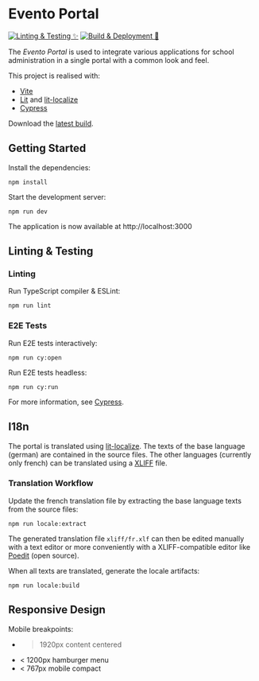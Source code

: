 # Evento Portal

[![Linting & Testing ✨](https://github.com/bkd-mba-fbi/evento-portal/actions/workflows/test.yml/badge.svg?branch=master)](https://github.com/bkd-mba-fbi/evento-portal/actions/workflows/test.yml)
[![Build & Deployment 🚀](https://github.com/bkd-mba-fbi/evento-portal/actions/workflows/build.yml/badge.svg)](https://github.com/bkd-mba-fbi/evento-portal/actions/workflows/build.yml)

The _Evento Portal_ is used to integrate various applications for school administration in a single portal with a common look and feel.

This project is realised with:

- [Vite](https://vitejs.dev/)
- [Lit](https://lit.dev/) and [lit-localize](https://lit.dev/docs/localization/overview/)
- [Cypress](https://www.cypress.io/)

Download the [latest build](https://bkd-mba-fbi.github.io/evento-portal/evento-portal.zip).

## Getting Started

Install the dependencies:

```
npm install
```

Start the development server:

```
npm run dev
```

The application is now available at http://localhost:3000

## Linting & Testing

### Linting

Run TypeScript compiler & ESLint:

```
npm run lint
```

### E2E Tests

Run E2E tests interactively:

```
npm run cy:open
```

Run E2E tests headless:

```
npm run cy:run
```

For more information, see [Cypress](https://www.cypress.io/).

## I18n

The portal is translated using [lit-localize](https://lit.dev/docs/localization/overview/). The texts of the base language (german) are contained in the source files. The other languages (currently only french) can be translated using a [XLIFF](https://en.wikipedia.org/wiki/XLIFF) file.

### Translation Workflow

Update the french translation file by extracting the base language texts from the source files:

```
npm run locale:extract
```

The generated translation file `xliff/fr.xlf` can then be edited manually with a text editor or more conveniently with a XLIFF-compatible editor like [Poedit](https://poedit.net/) (open source).

When all texts are translated, generate the locale artifacts:

```
npm run locale:build
```

## Responsive Design

Mobile breakpoints:

- > 1920px content centered
- < 1200px hamburger menu
- < 767px mobile compact
